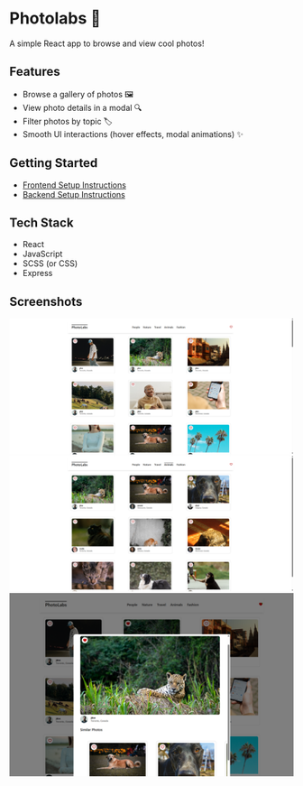 # Photolabs 📸
A simple React app to browse and view cool photos!

## Features
* Browse a gallery of photos 🖼
* View photo details in a modal 🔍
* Filter photos by topic 🏷
* Smooth UI interactions (hover effects, modal animations) ✨

## Getting Started
* [Frontend Setup Instructions](/frontend/)
* [Backend Setup Instructions](/backend/)

## Tech Stack
* React
* JavaScript
* SCSS (or CSS)
* Express

## Screenshots
!["Main page"](https://github.com/vikkisupurrbe/photolabs/blob/main/docs/main_page.png?raw=true)\
!["Topic List"](https://github.com/vikkisupurrbe/photolabs/blob/main/docs/topic_list.png?raw=true)\
!["Modal"](https://github.com/vikkisupurrbe/photolabs/blob/main/docs/modal_similar_photos.png?raw=true)
